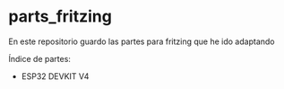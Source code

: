 # parts_fritzing
En este repositorio guardo las partes para fritzing que he ido adaptando

Índice de partes:
- ESP32 DEVKIT V4
